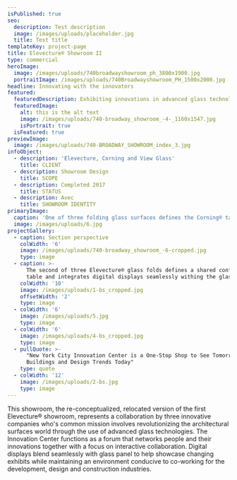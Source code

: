 ```yaml
---
isPublished: true
seo:
  description: Test description
  image: /images/uploads/placeholder.jpg
  title: Test title
templateKey: project-page
title: Elevecture® Showroom II
type: commercial
heroImage:
  image: /images/uploads/740broadwayshowroom_ph_3800x1900.jpg
  portraitImage: /images/uploads/740Broadwayshowroom_PH_1500x2000.jpg
headline: Innovating with the innovators
featured:
  featuredDescription: Exhibiting innovations in advanced glass technologies
  featuredImage:
    alt: this is the alt text
    image: /images/uploads/740-broadway_showroom_-4-_1160x1547.jpg
    isPortrait: true
  isFeatured: true
previewImage:
  image: /images/uploads/740-BROADWAY_SHOWROOM_index_3.jpg
infoObject:
  - description: 'Elevecture, Corning and View Glass'
    title: CLIENT
  - description: Showroom Design
    title: SCOPE
  - description: Completed 2017
    title: STATUS
  - description: Avec
    title: SHOWROOM IDENTITY
primaryImage:
  caption: 'One of three folding glass surfaces defines the Corning® table '
  image: /images/uploads/6.jpg
projectGallery:
  - caption: Section perspective
    colWidth: '6'
    image: /images/uploads/740-broadway_showroom_-6-cropped.jpg
    type: image
  - caption: >-
      The second of three Elevecture® glass folds defines a shared conference
      table and integrates digital displays seamlessly withing the glass surface
    colWidth: '10'
    image: /images/uploads/1-bs_cropped.jpg
    offsetWidth: '2'
    type: image
  - colWidth: '6'
    image: /images/uploads/5.jpg
    type: image
  - colWidth: '6'
    image: /images/uploads/4-bs_cropped.jpg
    type: image
  - pullQuote: >-
      "New York City Innovation Center is a One-Stop Shop to See Tomorrow's
      Buildings and Design Trends Today"
    type: quote
  - colWidth: '12'
    image: /images/uploads/2-bs.jpg
    type: image
---
```

This showroom, the re-conceptualized, relocated version of the first Elevecture® showroom, represents a collaboration by three innovative companies who's common mission involves revolutionizing the architectural surfaces world through the use of advanced glass technologies.   The Innovation Center functions as a forum that networks people and their innovations together with a focus on interactive collaboration. Digital displays blend seamlessly with glass panel to help showcase changing exhibits while maintaining an environment conducive to co-working for the development, design and construction industries.
